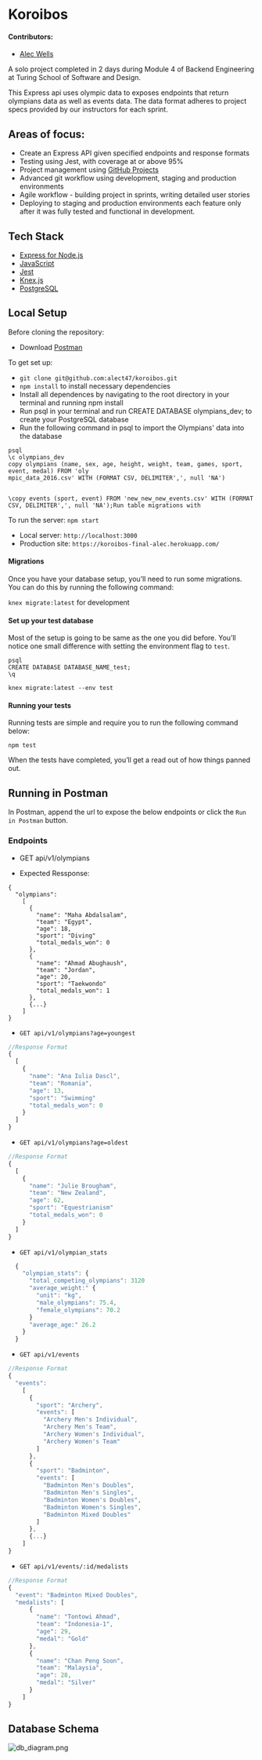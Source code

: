 # Koroibos

#### Contributors:
* [Alec Wells](https://github.com/alect47)

A solo project completed in 2 days during Module 4 of Backend Engineering at Turing School of Software and Design.

This Express api uses olympic data to exposes endpoints that return olympians data as well as events data.  The data format adheres to project specs provided by our instructors for each sprint.

## Areas of focus:
* Create an Express API given specified endpoints and response formats
* Testing using Jest, with coverage at or above 95%
* Project management using [GitHub Projects](https://github.com/alect47/koroibos/projects)
* Advanced git workflow using development, staging and production environments
* Agile workflow - building project in sprints, writing detailed user stories
* Deploying to staging and production environments each feature only after it was fully tested and functional in development.

## Tech Stack

* [Express for Node.js](https://expressjs.com/)
* [JavaScript](https://devdocs.io/javascript/)
* [Jest](https://jestjs.io/)
* [Knex.js](http://knexjs.org/)
* [PostgreSQL](https://www.postgresql.org/)

## Local Setup

Before cloning the repository:
* Download [Postman](https://www.getpostman.com/)

To get set up:
* `git clone git@github.com:alect47/koroibos.git`
* `npm install` to install necessary dependencies
* Install all dependences by navigating to the root directory in your terminal and running npm install
* Run psql in your terminal and run CREATE DATABASE olympians_dev; to create your PostgreSQL database
* Run the following command in psql to import the Olympians' data into the database
```
psql
\c olympians_dev
copy olympians (name, sex, age, height, weight, team, games, sport, event, medal) FROM 'oly
mpic_data_2016.csv' WITH (FORMAT CSV, DELIMITER',', null 'NA')


\copy events (sport, event) FROM 'new_new_new_events.csv' WITH (FORMAT CSV, DELIMITER',', null 'NA');Run table migrations with
```

To run the server: `npm start`
* Local server: `http://localhost:3000`
* Production site: `https://koroibos-final-alec.herokuapp.com/`

#### Migrations
Once you have your database setup, you’ll need to run some migrations. You can do this by running the following command:

`knex migrate:latest` for development


#### Set up your test database
Most of the setup is going to be same as the one you did before. You’ll notice one small difference with setting the environment flag to `test`.  

```
psql
CREATE DATABASE DATABASE_NAME_test;
\q
```

`knex migrate:latest --env test`


#### Running your tests
Running tests are simple and require you to run the following command below:

`npm test`

When the tests have completed, you’ll get a read out of how things panned out.

## Running in Postman
In Postman, append the url to expose the below endpoints or click the `Run in Postman` button.


### Endpoints

* GET api/v1/olympians

* Expected Ressponse:
```
{
  "olympians":
    [
      {
        "name": "Maha Abdalsalam",
        "team": "Egypt",
        "age": 18,
        "sport": "Diving"
        "total_medals_won": 0
      },
      {
        "name": "Ahmad Abughaush",
        "team": "Jordan",
        "age": 20,
        "sport": "Taekwondo"
        "total_medals_won": 1
      },
      {...}
    ]
}
```

* `GET api/v1/olympians?age=youngest`

```javascript
//Response Format
{
  [
    {
      "name": "Ana Iulia Dascl",
      "team": "Romania",
      "age": 13,
      "sport": "Swimming"
      "total_medals_won": 0
    }
  ]
}
```

* `GET api/v1/olympians?age=oldest`

```javascript
//Response Format
{
  [
    {
      "name": "Julie Brougham",
      "team": "New Zealand",
      "age": 62,
      "sport": "Equestrianism"
      "total_medals_won": 0
    }
  ]
}
```

* `GET api/v1/olympian_stats`

```javascript
  {
    "olympian_stats": {
      "total_competing_olympians": 3120
      "average_weight:" {
        "unit": "kg",
        "male_olympians": 75.4,
        "female_olympians": 70.2
      }
      "average_age:" 26.2
    }
  }
```

* `GET api/v1/events`

```javascript
//Response Format
{
  "events":
    [
      {
        "sport": "Archery",
        "events": [
          "Archery Men's Individual",
          "Archery Men's Team",
          "Archery Women's Individual",
          "Archery Women's Team"
        ]
      },
      {
        "sport": "Badminton",
        "events": [
          "Badminton Men's Doubles",
          "Badminton Men's Singles",
          "Badminton Women's Doubles",
          "Badminton Women's Singles",
          "Badminton Mixed Doubles"
        ]
      },
      {...}
    ]
}
```

* `GET api/v1/events/:id/medalists`

```javascript
//Response Format
{
  "event": "Badminton Mixed Doubles",
  "medalists": [
      {
        "name": "Tontowi Ahmad",
        "team": "Indonesia-1",
        "age": 29,
        "medal": "Gold"
      },
      {
        "name": "Chan Peng Soon",
        "team": "Malaysia",
        "age": 28,
        "medal": "Silver"
      }
    ]
}
```

## Database Schema

<a name="db-schema"/>

![db_diagram.png](./db/schema_diagram/db_diagram.png)

